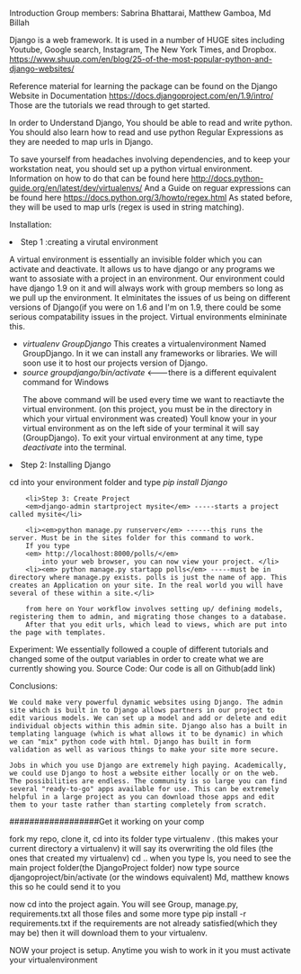 Introduction
Group members: Sabrina Bhattarai, Matthew Gamboa, Md Billah

Django is a web framework. It is used in a number of HUGE sites including Youtube, Google search, Instagram, The New York Times, and Dropbox.
https://www.shuup.com/en/blog/25-of-the-most-popular-python-and-django-websites/

Reference material for learning the package can be found on the Django Website in Documentation
https://docs.djangoproject.com/en/1.9/intro/
Those are the tutorials we read through to get started.

In order to Understand Django, You should be able to read and write python. You should also learn how to read and use python Regular Expressions as they are needed to map urls in Django.

To save yourself from headaches involving dependencies, and to keep your workstation neat, you should set up a python virtual environment. Information on how to do that can be found here
http://docs.python-guide.org/en/latest/dev/virtualenvs/
And a Guide on reguar expressions can be found here 
https://docs.python.org/3/howto/regex.html
As stated before, they will be used to map urls (regex is used in string matching).

Installation:
<li>Step 1 :creating a virutal environment
		<p>A virtual environment is essentially an invisible folder which you can activate and deactivate.
		It allows us to have django or any programs we want to assosiate with a project in an environment.
		Our environment could have django 1.9 on it and will always work with group members so long as we pull up the environment. It elminitates the issues of us being on different versions of Django(if you were on 1.6 and I'm on 1.9, there could be some serious compatability issues in the project. Virtual environments elmininate this.</p>
		<ul>
			<li><em>virtualenv GroupDjango</em> This creates a virtualenvironment Named GroupDjango. 
			In it we can install any frameworks or libraries. We will soon use it to host our projects version of Django.</li>
			<li><em>source groupdjango/bin/activate</em> <---there is a different equivalent command for Windows
			<p>The above command will be used every time we want to reactiavte the virtual environment.
			(on this project, you must
			be in the directory in which your virtual environment was created) Youll know your in your virtual environment as on the left side of your terminal it will say (GroupDjango). To exit your virtual environment at any time, type <em>deactivate</em> into the terminal.</p>
			</li>
		</ul>
		<li>Step 2: Installing Django
			<p>cd into your environment folder and type <em>pip install Django</em></p></li>

		<li>Step 3: Create Project
		<em>django-admin startproject mysite</em> -----starts a project called mysite</li>

		<li><em>python manage.py runserver</em> ------this runs the server. Must be in the sites folder for this command to work.
		If you type 
		<em> http://localhost:8000/polls/</em>
			into your web browser, you can now view your project. </li>
		<li><em> python manage.py startapp polls</em> -----must be in directory where manage.py exists. polls is just the name of app. This creates an Application on your site. In the real world you will have several of these within a site.</li>

		from here on Your workflow involves setting up/ defining models, registering them to admin, and migrating those changes to a database.
		After that you edit urls, which lead to views, which are put into the page with templates.
Experiment:
	We essentially followed a couple of different tutorials and changed some of the output variables in order to create what we are currently showing you.
Source Code:
	Our code is all on Github(add link)

Conclusions:

	We could make very powerful dynamic websites using Django. The admin site which is built in to Django allows partners in our project to edit various models. We can set up a model and add or delete and edit individual objects within this admin site. Django also has a built in templating language (which is what allows it to be dynamic) in which we can "mix" python code with html. Django has built in form validation as well as various things to make your site more secure.

	Jobs in which you use Django are extremely high paying. Academically, we could use Django to host a website either locally or on the web. The possibilities are endless. The community is so large you can find several "ready-to-go" apps available for use. This can be extremely helpful in a large project as you can download those apps and edit them to your taste rather than starting completely from scratch.

##################Get it working on your comp

fork my repo, 
clone it, 
cd into its folder
type virtualenv . (this makes your current directory a virtualenv)
it will say its overwriting the old files (the ones that created my virtualenv)
cd .. 
when you type ls, you need to see the main project folder(the DjangoProject folder)
now type
source djangoproject/bin/activate (or the windows equivalent) Md, matthew knows this so he could send it to you

now cd into the project again.  You will see Group, manage.py, requirements.txt all those files and some more
type pip install -r requirements.txt
if the requirements are not already satisfied(which they may be) then it will download them to your virtualenv.

NOW your project is setup. Anytime you wish to work in it you must activate your virtualenvironment

